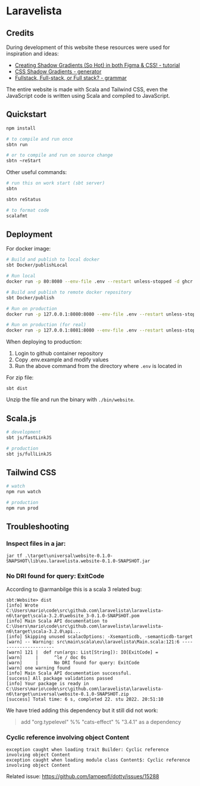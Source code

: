 # Laravelista

## Credits

During development of this website these resources were used for inspiration and ideas:

- [Creating Shadow Gradients (So Hot) in both Figma & CSS! - tutorial](https://youtu.be/13nSxfHS7Dwg)
- [CSS Shadow Gradients - generator](https://alvarotrigo.com/shadow-gradients)
- [Fullstack, Full-stack, or Full stack? - grammar](https://grammarhow.com/fullstack-full-stack-or-full-stack/)

The entire website is made with Scala and Tailwind CSS, even the JavaScript code is written using Scala and compiled to JavaScript.


## Quickstart

```bash
npm install

# to compile and run once
sbtn run

# or to compile and run on source change
sbtn ~reStart
```

Other useful commands:

```bash
# run this on work start (sbt server)
sbtn

sbtn reStatus

# to format code
scalafmt
```

## Deployment


For docker image:

```bash
# Build and publish to local docker
sbt Docker/publishLocal

# Run local
docker run -p 80:8080 --env-file .env --restart unless-stopped -d ghcr.io/laravelista/laravelista-n6/website:0.1.0-SNAPSHOT

# Build and publish to remote docker repository
sbt Docker/publish

# Run on production
docker run -p 127.0.0.1:8080:8080 --env-file .env --restart unless-stopped -d --name laravelista  ghcr.io/laravelista/laravelista-n6/website:0.1.0-SNAPSHOT

# Run on production (for real)
docker run -p 127.0.0.1:8081:8080 --env-file .env --restart unless-stopped -d --name laravelista  ghcr.io/laravelista/laravelista-n6/website:0.3.0-SNAPSHOT
```

When deploying to production:

1. Login to github container repository
2. Copy .env.example and modify values
3. Run the above command from the directory where `.env` is located in

For zip file:

```
sbt dist
```

Unzip the file and run the binary with `./bin/website`.

## Scala.js

```bash
# development
sbt js/fastLinkJS

# production
sbt js/fullLinkJS
```

## Tailwind CSS

```bash
# watch
npm run watch

# production
npm run prod
```


## Troubleshooting


### Inspect files in a jar:

```
jar tf .\target\universal\website-0.1.0-SNAPSHOT\lib\eu.laravelista.website-0.1.0-SNAPSHOT.jar
```


### No DRI found for query: ExitCode

According to @armanbilge this is a scala 3 related bug: 

```
sbt:Website> dist
[info] Wrote C:\Users\mario\code\src\github.com\laravelista\laravelista-n6\target\scala-3.2.0\website_3-0.1.0-SNAPSHOT.pom
[info] Main Scala API documentation to C:\Users\mario\code\src\github.com\laravelista\laravelista-n6\target\scala-3.2.0\api...
[info] Skipping unused scalacOptions: -Xsemanticdb, -semanticdb-target
[warn] -- Warning: src\main\scala\eu\laravelista\Main.scala:121:6 ----------------------
[warn] 121 |  def run(args: List[String]): IO[ExitCode] =
[warn]     |      ^le / doc 0s
[warn]     |      No DRI found for query: ExitCode
[warn] one warning found
[info] Main Scala API documentation successful.
[success] All package validations passed
[info] Your package is ready in C:\Users\mario\code\src\github.com\laravelista\laravelista-n6\target\universal\website-0.1.0-SNAPSHOT.zip
[success] Total time: 6 s, completed 22. stu 2022. 20:51:10
```

We have tried adding this dependency but it still did not work:

> add "org.typelevel" %% "cats-effect" % "3.4.1" as a dependency


### Cyclic reference involving object Content

```
exception caught when loading trait Builder: Cyclic reference involving object Content
exception caught when loading module class Content$: Cyclic reference involving object Content
```

Related issue: https://github.com/lampepfl/dotty/issues/15288

